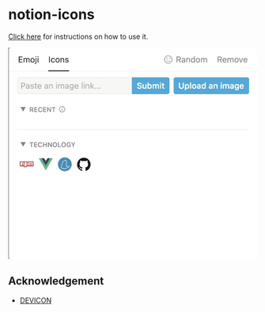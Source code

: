 # notion-icons

[Click here](https://notion-enhancer.github.io/advanced/icons/) for instructions on how to use it.

![demo](demo.jpg)

## Acknowledgement

- [DEVICON](https://devicon.dev/)
